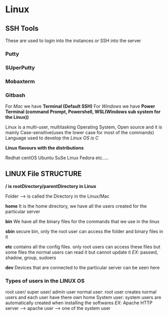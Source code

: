 # Linux

## SSH Tools

These are used to login into the instances or SSH into the server

### Putty
### SUperPutty
### Mobaxterm
### Gitbash

For *Mac* we have **Terminal (Default SSH)**
For *Windows* we have **Power Terminal (command Prompt, Powershell, WSL(Windows sub system for the Linux))**


Linux is a multi-user, multitasking Operating System, Open source and it is mainly Case-sensitive(uses the lower case for most of the commands)
Language used to develop the *Linux OS is C*

**Linux flavours with the distributions**

Redhat
centOS
Ubuntu
SuSe Linux 
Fedora etc.....


## LINUX File STRUCTURE


**/ is rootDirectory/parentDirectory in Linux**

Folder --> is called the Directory in the Linux/Mac

**home**
It is the home directory, we have all the users created for the particular server

**bin**
We have all the binary files for the commands that we use in the linux

**sbin**
secure bin, only the root user can access the folder and binary files in it

**etc**
contains all the config files. only root users can access these files but some files the normal users can read it but cannot update it 
*EX:* passwd, shadow, group, sudoers

**dev**
Devices that are connected to the particular server can be seen here

### Types of users in the LINUX OS

root user/ super user/ admin user
normal user: root user creates normal users and each user have there own home 
System user: system users are automatically created when installing the softwares
*EX*: Apache HTTP server --> apache user --> one of the system user 



